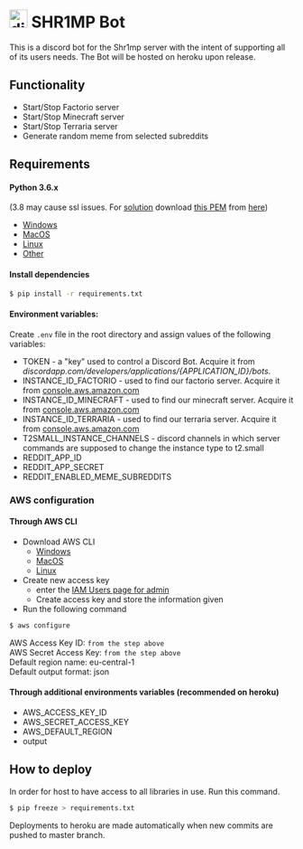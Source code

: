 # <img src="https://cdn.iconscout.com/icon/free/png-512/discord-3-569463.png" alt="discord icon" width="32"/> SHR1MP Bot
This is a discord bot for the Shr1mp server with the intent of supporting all of its users needs. The Bot will be hosted on heroku upon release.

## Functionality
- Start/Stop Factorio server
- Start/Stop Minecraft server
- Start/Stop Terraria server
- Generate random meme from selected subreddits


## Requirements
#### Python 3.6.x 
(3.8 may cause ssl issues. For [solution](https://github.com/Rapptz/discord.py/issues/4159) download [this PEM](https://beans-took-my-kids.reeee.ee/38qB2n.png) from [here](https://crt.sh/?id=2835394))
- [Windows](https://www.python.org/downloads/windows/)
- [MacOS](https://www.python.org/downloads/mac-osx/)
- [Linux](https://www.python.org/downloads/source/)
- [Other](https://www.python.org/download/other/)

#### Install dependencies
```bash
$ pip install -r requirements.txt
```

#### Environment variables:
Create `.env` file in the root directory and assign values of the following variables:
- TOKEN - a "key" used to control a Discord Bot. Acquire it from *discordapp.com/developers/applications/{APPLICATION_ID}/bots*.
- INSTANCE_ID_FACTORIO - used to find our factorio server. Acquire it from [console.aws.amazon.com](https://eu-central-1.console.aws.amazon.com/ec2/v2/home?region=eu-central-1#Instances:sort=desc:instanceId)
- INSTANCE_ID_MINECRAFT - used to find our minecraft server. Acquire it from [console.aws.amazon.com](https://eu-central-1.console.aws.amazon.com/ec2/v2/home?region=eu-central-1#Instances:sort=desc:instanceId)
- INSTANCE_ID_TERRARIA - used to find our terraria server. Acquire it from [console.aws.amazon.com](https://eu-central-1.console.aws.amazon.com/ec2/v2/home?region=eu-central-1#Instances:sort=desc:instanceId)
- T2SMALL_INSTANCE_CHANNELS - discord channels in which server commands are supposed to change the instance type to t2.small
- REDDIT_APP_ID
- REDDIT_APP_SECRET
- REDDIT_ENABLED_MEME_SUBREDDITS

### AWS configuration
#### Through AWS CLI
- Download AWS CLI
    - [Windows](https://awscli.amazonaws.com/AWSCLIV2.msi)
    - [MacOS](https://awscli.amazonaws.com/AWSCLIV2.pkg)
    - [Linux](https://docs.aws.amazon.com/cli/latest/userguide/install-cliv2-linux.html#cliv2-linux-install)
- Create new access key
    - enter the [IAM Users page for admin](https://console.aws.amazon.com/iam/home?nc2=h_m_sc#/users/admin?section=security_credentials)
    - Create access key and store the information given
- Run the following command
```bash
$ aws configure
```
AWS Access Key ID: `from the step above`  
AWS Secret Access Key: `from the step above`  
Default region name: eu-central-1  
Default output format: json

#### Through additional environments variables (recommended on heroku)
- AWS_ACCESS_KEY_ID
- AWS_SECRET_ACCESS_KEY
- AWS_DEFAULT_REGION
- output

## How to deploy
In order for host to have access to all libraries in use. Run this command.
```bash
$ pip freeze > requirements.txt
```

Deployments to heroku are made automatically when new commits are pushed to master branch.